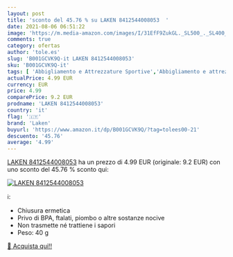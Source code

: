 ```yaml
---
layout: post
title: 'sconto del 45.76 % su LAKEN 8412544008053  '
date: 2021-08-06 06:51:22
image: 'https://m.media-amazon.com/images/I/31EfF9ZukGL._SL500_._SL400_.jpg'
comments: true
category: ofertas
author: 'tole.es'
slug: 'B001GCVK9Q-it LAKEN 8412544008053'
sku: 'B001GCVK9Q-it'
tags: [ 'Abbigliamento e Attrezzature Sportive','Abbigliamento e attrezzature per attività ricreative allaperto','Accessori per bicicletta','Borracce e sistemi di idratazione','Camping e outdoor','Ciclismo','Sport e tempo libero','Thermos da campeggio e picnic','laken', ]
actualPrice: 4.99 EUR
currency: EUR
price: 4.99
comparePrice: 9.2 EUR
prodname: 'LAKEN 8412544008053'
country: 'it'
flag: '🇮🇹'
brand: 'Laken'
buyurl: 'https://www.amazon.it/dp/B001GCVK9Q/?tag=tolees00-21'
descuento: '45.76'
average: '4.99'
---
```


[LAKEN 8412544008053](https://www.amazon.it/dp/B001GCVK9Q/?tag=tolees00-21) ha un prezzo di 4.99 EUR (originale: 9.2 EUR) con uno sconto del 45.76 % sconto qui:

[![LAKEN 8412544008053](https://m.media-amazon.com/images/I/31EfF9ZukGL._SL500_._SL400_.jpg)](https://www.amazon.it/dp/B001GCVK9Q/?tag=tolees00-21)

ℹ️:

- Chiusura ermetica
- Privo di BPA, ftalati, piombo o altre sostanze nocive
- Non trasmette né trattiene i sapori
- Peso: 40 g

[🛒 Acquista qui!!](https://www.amazon.it/dp/B001GCVK9Q/?tag=tolees00-21)
